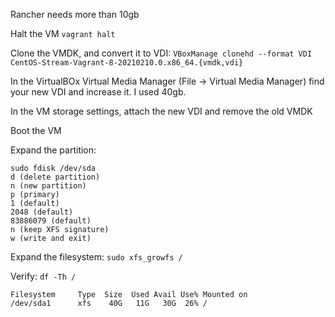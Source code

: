 Rancher needs more than 10gb

Halt the VM
`vagrant halt`

Clone the VMDK, and convert it to VDI:
`VBoxManage clonehd --format VDI CentOS-Stream-Vagrant-8-20210210.0.x86_64.{vmdk,vdi}`

In the VirtualBOx Virtual Media Manager (File -> Virtual Media Manager) find your new VDI and increase it.
I used 40gb.

In the VM storage settings, attach the new VDI and remove the old VMDK

Boot the VM

Expand the partition:
```
sudo fdisk /dev/sda
d (delete partition)
n (new partition)
p (primary)
1 (default)
2048 (default)
83886079 (default)
n (keep XFS signature)
w (write and exit)
```

Expand the filesystem:
`sudo xfs_growfs /`

Verify:
`df -Th /`
```
Filesystem     Type  Size  Used Avail Use% Mounted on
/dev/sda1      xfs    40G   11G   30G  26% /
```

